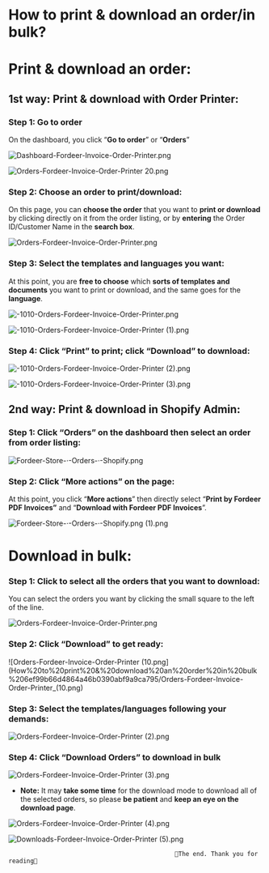 # How to print & download an order/in bulk?

# Print & download an order:

## 1st way: Print & download with Order Printer:

### Step 1: Go to order

On the dashboard, you click “**Go to order**” or “**Orders**”

![Dashboard-Fordeer-Invoice-Order-Printer.png](How%20to%20print%20&%20download%20an%20order%20in%20bulk%206ef99b66d4864a46b0390abf9a9ca795/Dashboard-Fordeer-Invoice-Order-Printer.png)

![Orders-Fordeer-Invoice-Order-Printer 20.png](How%20to%20print%20&%20download%20an%20order%20in%20bulk%206ef99b66d4864a46b0390abf9a9ca795/Orders-Fordeer-Invoice-Order-Printer_20.png)

### Step 2: Choose an order to print/download:

On this page, you can **choose the order** that you want to **print or download** by clicking directly on it from the order listing, or by **entering** the Order ID/Customer Name in the **search box**.

![Orders-Fordeer-Invoice-Order-Printer.png](How%20to%20print%20&%20download%20an%20order%20in%20bulk%206ef99b66d4864a46b0390abf9a9ca795/Orders-Fordeer-Invoice-Order-Printer.png)

### Step 3: Select the templates and languages you want:

At this point, you are **free to choose** which **sorts of templates and documents** you want to print or download, and the same goes for the **language**.

![-1010-Orders-Fordeer-Invoice-Order-Printer.png](How%20to%20print%20&%20download%20an%20order%20in%20bulk%206ef99b66d4864a46b0390abf9a9ca795/-1010-Orders-Fordeer-Invoice-Order-Printer.png)

![-1010-Orders-Fordeer-Invoice-Order-Printer (1).png](How%20to%20print%20&%20download%20an%20order%20in%20bulk%206ef99b66d4864a46b0390abf9a9ca795/-1010-Orders-Fordeer-Invoice-Order-Printer_(1).png)

### Step 4: Click “Print” to print; click “Download” to download:

![-1010-Orders-Fordeer-Invoice-Order-Printer (2).png](How%20to%20print%20&%20download%20an%20order%20in%20bulk%206ef99b66d4864a46b0390abf9a9ca795/-1010-Orders-Fordeer-Invoice-Order-Printer_(2).png)

![-1010-Orders-Fordeer-Invoice-Order-Printer (3).png](How%20to%20print%20&%20download%20an%20order%20in%20bulk%206ef99b66d4864a46b0390abf9a9ca795/-1010-Orders-Fordeer-Invoice-Order-Printer_(3).png)

## 2nd way: Print & download in Shopify Admin:

### Step 1: Click “Orders” on the dashboard then select an order from order listing:

![Fordeer-Store-·-Orders-·-Shopify.png](How%20to%20print%20&%20download%20an%20order%20in%20bulk%206ef99b66d4864a46b0390abf9a9ca795/Fordeer-Store--Orders--Shopify.png)

### Step 2: Click “More actions” on the page:

At this point, you click “**More actions**” then directly select “**Print by Fordeer PDF Invoices”**
and “**Download with Fordeer PDF Invoices**”.

![Fordeer-Store-·-Orders-·-Shopify.png (1).png](How%20to%20print%20&%20download%20an%20order%20in%20bulk%206ef99b66d4864a46b0390abf9a9ca795/Fordeer-Store--Orders--Shopify.png_(1).png)

# Download in bulk:

### Step 1: Click to select all the orders that you want to download:

You can select the orders you want by clicking the small square to the left of the line.

![Orders-Fordeer-Invoice-Order-Printer.png](How%20to%20print%20&%20download%20an%20order%20in%20bulk%206ef99b66d4864a46b0390abf9a9ca795/Orders-Fordeer-Invoice-Order-Printer%201.png)

### Step 2: Click “Download” to get ready:

![Orders-Fordeer-Invoice-Order-Printer (10.png](How%20to%20print%20&%20download%20an%20order%20in%20bulk%206ef99b66d4864a46b0390abf9a9ca795/Orders-Fordeer-Invoice-Order-Printer_(10.png)

### Step 3: Select the templates/languages following your demands:

![Orders-Fordeer-Invoice-Order-Printer (2).png](How%20to%20print%20&%20download%20an%20order%20in%20bulk%206ef99b66d4864a46b0390abf9a9ca795/Orders-Fordeer-Invoice-Order-Printer_(2).png)

### Step 4: Click “Download Orders” to download in bulk

![Orders-Fordeer-Invoice-Order-Printer (3).png](How%20to%20print%20&%20download%20an%20order%20in%20bulk%206ef99b66d4864a46b0390abf9a9ca795/Orders-Fordeer-Invoice-Order-Printer_(3).png)

- **Note:** It may **take some time** for the download mode to download all of the selected orders, so please **be patient** and **keep an eye on the download page**.

![Orders-Fordeer-Invoice-Order-Printer (4).png](How%20to%20print%20&%20download%20an%20order%20in%20bulk%206ef99b66d4864a46b0390abf9a9ca795/Orders-Fordeer-Invoice-Order-Printer_(4).png)

![Downloads-Fordeer-Invoice-Order-Printer (5).png](How%20to%20print%20&%20download%20an%20order%20in%20bulk%206ef99b66d4864a46b0390abf9a9ca795/Downloads-Fordeer-Invoice-Order-Printer_(5).png)

                                                  

                                                  🥰The end. Thank you for reading🥰
